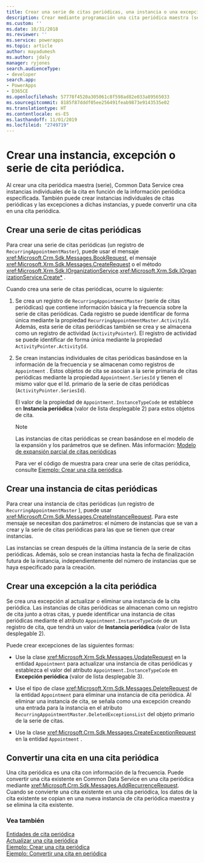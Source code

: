 ```yaml
---
title: Crear una serie de citas periódicas, una instancia o una excepción (Common Data Service) | Microsoft Docs
description: Crear mediante programación una cita periódica maestra (serie), instancias de cita periódica individuales, excepciones a dichas instancias o convertir una cita en periódica.
ms.custom: ''
ms.date: 10/31/2018
ms.reviewer: ''
ms.service: powerapps
ms.topic: article
author: mayadumesh
ms.author: jdaly
manager: ryjones
search.audienceType:
- developer
search.app:
- PowerApps
- D365CE
ms.openlocfilehash: 57778f4520a305061c8f598ad82e033a89565033
ms.sourcegitcommit: 8185f87dddf05ee256491feab9873e9143535e02
ms.translationtype: HT
ms.contentlocale: es-ES
ms.lasthandoff: 11/01/2019
ms.locfileid: "2749719"
---
```

# <a name="create-a-recurring-appointment-series-instance-or-exception"></a>Crear una instancia, excepción o serie de cita periódica.

Al crear una cita periódica maestra (serie), Common Data Service crea instancias individuales de la cita en función de la información periódica especificada. También puede crear instancias individuales de citas periódicas y las excepciones a dichas instancias, y puede convertir una cita en una cita periódica.  
  
<a name="bkmk_createseries"></a>   

## <a name="create-a-recurring-appointment-series"></a>Crear una serie de citas periódicas  

 Para crear una serie de citas periódicas (un registro de `RecurringAppointmentMaster`), puede usar el mensaje <xref:Microsoft.Crm.Sdk.Messages.BookRequest>, el mensaje <xref:Microsoft.Xrm.Sdk.Messages.CreateRequest> o el método <xref:Microsoft.Xrm.Sdk.IOrganizationService>.<xref:Microsoft.Xrm.Sdk.IOrganizationService.Create*> .  
  
 Cuando crea una serie de citas periódicas, ocurre lo siguiente:  
  
1. Se crea un registro de `RecurringAppointmentMaster` (serie de citas periódicas) que contiene información básica y la frecuencia sobre la serie de citas periódicas. Cada registro se puede identificar de forma única mediante la propiedad `RecurringAppointmentMaster.ActivityId`. Además, esta serie de citas periódicas también se crea y se almacena como un registro de actividad (`ActivityPointer`). El registro de actividad se puede identificar de forma única mediante la propiedad `ActivityPointer.ActivityId`.  
  
2. Se crean instancias individuales de citas periódicas basándose en la información de la frecuencia y se almacenan como registros de `Appointment` . Estos objetos de cita se asocian a la serie primaria de citas periódicas mediante la propiedad `Appointment.SeriesId` y tienen el mismo valor que el Id. primario de la serie de citas periódicas (`ActivityPointer.SeriesId`).  
  
    El valor de la propiedad de `Appointment.InstanceTypeCode` se establece en **Instancia periódica** (valor de lista desplegable 2) para estos objetos de cita.  
  
   > [!NOTE]
   >  Las instancias de citas periódicas se crean basándose en el modelo de la expansión y los parámetros que se definen. Más información: [Modelo de expansión parcial de citas periódicas](recurring-appointment-partial-expansion-model.md)  
  
   Para ver el código de muestra para crear una serie de citas periódica, consulte [Ejemplo: Crear una cita periódica](/dynamics365/customer-engagement/developer/sample-create-retrieve-update-delete-recurring-appointment).  
  
<a name="bkmk_createinstance"></a>   

## <a name="create-a-recurring-appointment-instance"></a>Crear una instancia de citas periódicas  
 Para crear una instancia de citas periódicas (un registro de `RecurringAppointmentMaster` ), puede usar <xref:Microsoft.Crm.Sdk.Messages.CreateInstanceRequest>. Para este mensaje se necesitan dos parámetros: el número de instancias que se van a crear y la serie de citas periódicas para las que se tienen que crear instancias.  
  
 Las instancias se crean después de la última instancia de la serie de citas periódicas. Además, solo se crean instancias hasta la fecha de finalización futura de la instancia, independientemente del número de instancias que se haya especificado para la creación.  
  
<a name="bkmk_createexception"></a>   

## <a name="create-a-recurring-appointment-exception"></a>Crear una excepción a la cita periódica  
 Se crea una excepción al actualizar o eliminar una instancia de la cita periódica. Las instancias de citas periódicas se almacenan como un registro de cita junto a otras citas, y puede identificar una instancia de citas periódicas mediante el atributo `Appointment.InstanceTypeCode` de un registro de cita, que tendrá un valor de **Instancia periódica** (valor de lista desplegable 2).  
  
 Puede crear excepciones de las siguientes formas:  
  
-   Use la clase <xref:Microsoft.Xrm.Sdk.Messages.UpdateRequest> en la entidad `Appointment` para actualizar una instancia de citas periódicas y establezca el valor del atributo `Appointment.InstanceTypeCode` en **Excepción periódica** (valor de lista desplegable 3).  
  
-   Use el tipo de clase <xref:Microsoft.Xrm.Sdk.Messages.DeleteRequest> de la entidad `Appointment` para eliminar una instancia de cita periódica. Al eliminar una instancia de cita, se señala como una excepción creando una entrada para la instancia en el atributo `RecurringAppointmentMaster.DeletedExceptionsList` del objeto primario de la serie de citas.  
  
-   Use la clase <xref:Microsoft.Crm.Sdk.Messages.CreateExceptionRequest> en la entidad `Appointment` .  
  
<a name="bkmk_convert"></a>   

## <a name="convert-an-appointment-to-a-recurring-appointment"></a>Convertir una cita en una cita periódica  
 Una cita periódica es una cita con información de la frecuencia. Puede convertir una cita existente en Common Data Service en una cita periódica mediante <xref:Microsoft.Crm.Sdk.Messages.AddRecurrenceRequest>. Cuando se convierte una cita existente en una cita periódica, los datos de la cita existente se copian en una nueva instancia de cita periódica maestra y se elimina la cita existente.  
  
### <a name="see-also"></a>Vea también  
 [Entidades de cita periódica](/dynamics365/customer-engagement/developer/recurring-appointment-entities)   
 [Actualizar una cita periódica](update-recurring-appointment.md)   
 [Ejemplo: Crear una cita periódica](/dynamics365/customer-engagement/developer/sample-create-retrieve-update-delete-recurring-appointment)   
 [Ejemplo: Convertir una cita en periódica](/dynamics365/customer-engagement/developer/sample-convert-appointment-recurring-appointment)
